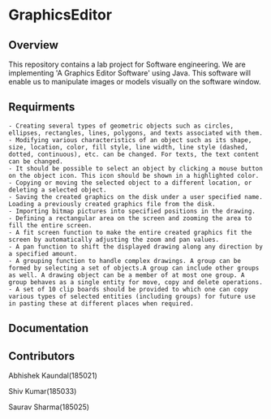 # GraphicsEditor
## Overview
This repository contains a lab project for Software engineering. We are implementing 'A Graphics Editor Software' using Java.
This software will enable us to manipulate images or models visually on the software window. 

## Requirments

	- Creating several types of geometric objects such as circles, ellipses, rectangles, lines, polygons, and texts associated with them.
	- Modifying various characteristics of an object such as its shape, size, location, color, fill style, line width, line style (dashed, dotted, continuous), etc. can be changed. For texts, the text content can be changed.
	- It should be possible to select an object by clicking a mouse button on the object icon. This icon should be shown in a highlighted color.
	- Copying or moving the selected object to a different location, or deleting a selected object.
	- Saving the created graphics on the disk under a user specified name. Loading a previously created graphics file from the disk.
	- Importing bitmap pictures into specified positions in the drawing.
	- Defining a rectangular area on the screen and zooming the area to fill the entire screen.
	- A fit screen function to make the entire created graphics fit the screen by automatically adjusting the zoom and pan values.
	- A pan function to shift the displayed drawing along any direction by a specified amount.
	- A grouping function to handle complex drawings. A group can be formed by selecting a set of objects.A group can include other groups as well. A drawing object can be a member of at most one group. A group behaves as a single entity for move, copy and delete operations.
	- A set of 10 clip boards should be provided to which one can copy various types of selected entities (including groups) for future use in pasting these at different places when required. 


## Documentation


## Contributors
Abhishek Kaundal(185021)

Shiv Kumar(185033)

Saurav Sharma(185025)
